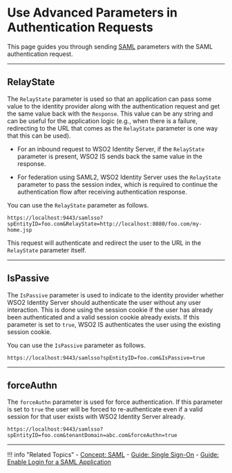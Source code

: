 # Use Advanced Parameters in Authentication Requests

This page guides you through sending [SAML](../../../concepts/authentication/intro-saml/) parameters with the SAML authentication request. 

-----

## RelayState

The `RelayState` parameter is used so that an application can pass some value to the identity provider along with the authentication request and get the same value back with the `Response`. This value can be any string and can be useful for the application logic (e.g., when there is a failure, redirecting to the URL that comes as the `RelayState` parameter is one way that this can be used).

-   For an inbound request to WSO2 Identity Server, if the `RelayState` parameter is present, WSO2 IS sends back the same value in the response.

-   For federation using SAML2, WSO2 Identity Server uses the `RelayState` parameter to pass the session index, which is required to continue the authentication flow after receiving authentication response.

You can use the `RelayState` parameter as follows.

```
https://localhost:9443/samlsso?spEntityID=foo.com&RelayState=http://localhost:8080/foo.com/my-home.jsp
```

This request will authenticate and redirect the user to the URL in the `RelayState` parameter itself.

-----

## IsPassive

The `IsPassive` parameter is used to indicate to the identity provider whether WSO2 Identity Server should authenticate the user without any user interaction. This is done using the session cookie if the user has already been authenticated and a valid session cookie already exists. If this parameter is set to `true`, WSO2 IS authenticates the user using the existing session cookie. 

You can use the `IsPassive` parameter as follows.  

```
https://localhost:9443/samlsso?spEntityID=foo.com&IsPassive=true
```

------

## forceAuthn

The `forceAuthn` parameter is used for force authentication. If this parameter is set to `true` the user will be forced to re-authenticate even if a valid session for that user exists with WSO2 Identity Server already. 

```
https://localhost:9443/samlsso?spEntityID=foo.com&tenantDomain=abc.com&forceAuthn=true
```

-----

!!! info "Related Topics"
    - [Concept: SAML](../../../concepts/authentication/intro-saml/)
    - [Guide: Single Sign-On](../enable-single-sign-on)
    - [Guide: Enable Login for a SAML Application](../webapp-saml)

